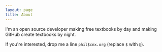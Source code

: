 ```yaml
---
layout: page
title: About
---
```


I'm an open source developer making free textbooks by day and making GitHub create textbooks by night.

If you're interested, drop me a line `phil$cnx.org` (replace `$` with `@`).
